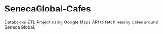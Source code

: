 # SenecaGlobal-Cafes
Databricks ETL Project using Google Maps API to fetch nearby cafes around Seneca Global.
